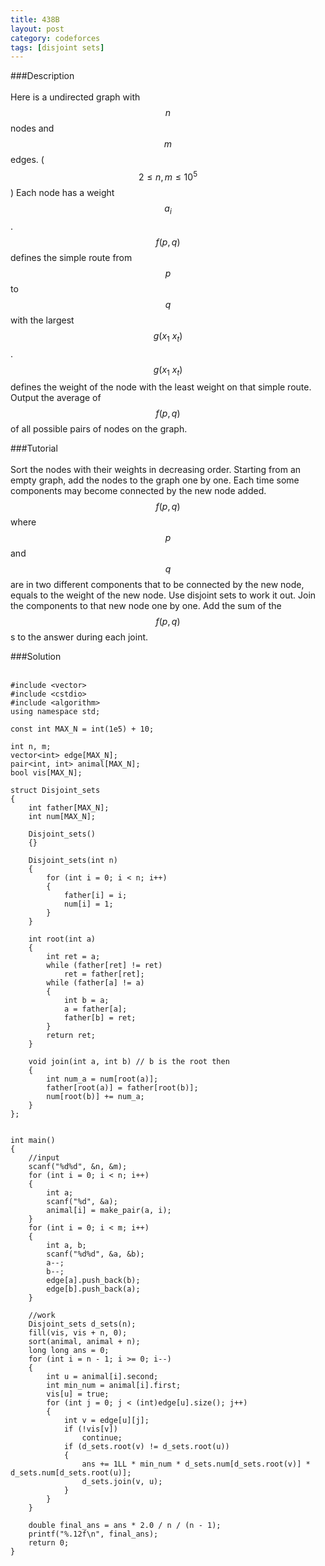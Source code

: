 ```yaml
---
title: 438B
layout: post
category: codeforces
tags: [disjoint sets]
---
```



###Description  
<br/>
Here is a undirected graph with $$n$$ nodes and $$m$$ edges.
($$2 \leq n, m \leq 10^5$$)
Each node has a weight $$a_i$$.
$$f(p, q)$$ defines the simple route from $$p$$ to $$q$$ with the largest $$g(x_1~x_t)$$.
$$g(x_1~x_t)$$ defines the weight of the node with the least weight on that simple route.
Output the average of $$f(p,q)$$ of all possible pairs of nodes on the graph.
<br/>

###Tutorial  
<br/>
Sort the nodes with their weights in decreasing order.
Starting from an empty graph, add the nodes to the graph one by one.
Each time some components may become connected by the new node added.
$$f(p, q)$$ where $$p$$ and $$q$$ are in two different components that to be connected by the new node, equals to the weight of the new node.
Use disjoint sets to work it out.
Join the components to that new node one by one.
Add the sum of the $$f(p,q)$$s to the answer during each joint.
<br/>


###Solution  
<br/>

	#include <vector>
	#include <cstdio>
	#include <algorithm>
	using namespace std;

	const int MAX_N = int(1e5) + 10;

	int n, m;
	vector<int> edge[MAX_N];
	pair<int, int> animal[MAX_N];
	bool vis[MAX_N];

	struct Disjoint_sets
	{
		int father[MAX_N];
		int num[MAX_N];

		Disjoint_sets()
		{}

		Disjoint_sets(int n)
		{
			for (int i = 0; i < n; i++)
			{
				father[i] = i;
				num[i] = 1;
			}
		}

		int root(int a)
		{
			int ret = a;
			while (father[ret] != ret)
				ret = father[ret];
			while (father[a] != a)
			{
				int b = a;
				a = father[a];
				father[b] = ret;
			}
			return ret;
		}

		void join(int a, int b) // b is the root then
		{
			int num_a = num[root(a)];
			father[root(a)] = father[root(b)];
			num[root(b)] += num_a;
		}
	};


	int main()
	{
		//input
		scanf("%d%d", &n, &m);
		for (int i = 0; i < n; i++)
		{
			int a;
			scanf("%d", &a);
			animal[i] = make_pair(a, i);
		}
		for (int i = 0; i < m; i++)
		{
			int a, b;
			scanf("%d%d", &a, &b);
			a--;
			b--;
			edge[a].push_back(b);
			edge[b].push_back(a);
		}

		//work
		Disjoint_sets d_sets(n);
		fill(vis, vis + n, 0);
		sort(animal, animal + n);
		long long ans = 0;
		for (int i = n - 1; i >= 0; i--)
		{
			int u = animal[i].second;
			int min_num = animal[i].first;
			vis[u] = true;
			for (int j = 0; j < (int)edge[u].size(); j++)
			{
				int v = edge[u][j];
				if (!vis[v])
					continue;
				if (d_sets.root(v) != d_sets.root(u))
				{
					ans += 1LL * min_num * d_sets.num[d_sets.root(v)] * d_sets.num[d_sets.root(u)];
					d_sets.join(v, u);
				}
			}
		}

		double final_ans = ans * 2.0 / n / (n - 1);
		printf("%.12f\n", final_ans);
		return 0;
	}

